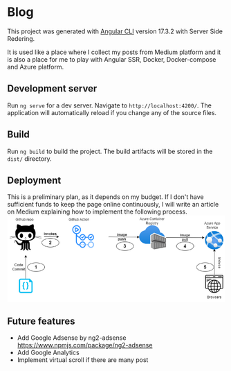 # Blog

This project was generated with [Angular CLI](https://github.com/angular/angular-cli) version 17.3.2 with Server Side Redering.

It is used like a place where I collect my posts from Medium platform and it is also a place for me to play with Angular SSR, Docker, Docker-compose and Azure platform.

## Development server

Run `ng serve` for a dev server. Navigate to `http://localhost:4200/`. The application will automatically reload if you change any of the source files.


## Build

Run `ng build` to build the project. The build artifacts will be stored in the `dist/` directory.


## Deployment
This is a preliminary plan, as it depends on my budget. If I don't have sufficient funds to keep the page online continuously, I will write an article on Medium explaining how to implement the following process.
![alt text](/myblog.png)


## Future features
- Add Google Adsense by ng2-adsense  https://www.npmjs.com/package/ng2-adsense
- Add Google Analytics
- Implement virtual scroll if there are many post